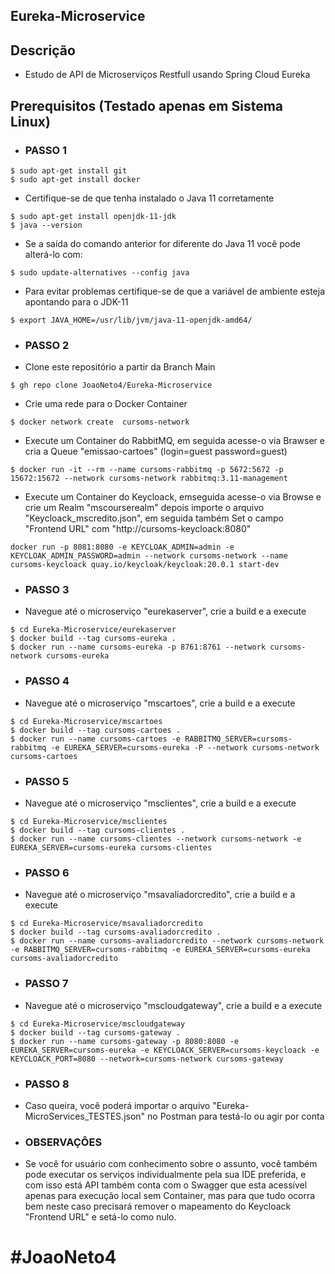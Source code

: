 ## Eureka-Microservice

## Descrição
- Estudo de API de Microserviços Restfull usando Spring Cloud Eureka


## Prerequisitos (Testado apenas em Sistema Linux)
- ### PASSO 1
```
$ sudo apt-get install git
$ sudo apt-get install docker
```
- Certifique-se de que tenha instalado o Java 11 corretamente
```
$ sudo apt-get install openjdk-11-jdk
$ java --version
```
- Se a saída do comando anterior for diferente do Java 11 você pode alterá-lo com:
```
$ sudo update-alternatives --config java
```
- Para evitar problemas certifique-se de que a variável de ambiente esteja apontando para o JDK-11
```
$ export JAVA_HOME=/usr/lib/jvm/java-11-openjdk-amd64/
```
- ### PASSO 2
- Clone este repositório a partir da Branch Main
```
$ gh repo clone JoaoNeto4/Eureka-Microservice
```
- Crie uma rede para o Docker Container
```
$ docker network create  cursoms-network
```
- Execute um Container do RabbitMQ, em seguida acesse-o via Brawser e cria a Queue "emissao-cartoes" (login=guest password=guest)
```
$ docker run -it --rm --name cursoms-rabbitmq -p 5672:5672 -p 15672:15672 --network cursoms-network rabbitmq:3.11-management
```
- Execute um Container do Keycloack, emseguida acesse-o via Browse e crie um Realm "mscourserealm" depois importe o  arquivo "Keycloack_mscredito.json", em seguida também Set o campo "Frontend URL" com "http://cursoms-keycloack:8080"
```
docker run -p 8081:8080 -e KEYCLOAK_ADMIN=admin -e KEYCLOAK_ADMIN_PASSWORD=admin --network cursoms-network --name cursoms-keycloack quay.io/keycloak/keycloak:20.0.1 start-dev
```
- ### PASSO 3
- Navegue até o microserviço "eurekaserver", crie a build e a execute
```
$ cd Eureka-Microservice/eurekaserver
$ docker build --tag cursoms-eureka .
$ docker run --name cursoms-eureka -p 8761:8761 --network cursoms-network cursoms-eureka
```
- ### PASSO 4
- Navegue até o microserviço "mscartoes", crie a build e a execute
```
$ cd Eureka-Microservice/mscartoes
$ docker build --tag cursoms-cartoes .
$ docker run --name cursoms-cartoes -e RABBITMQ_SERVER=cursoms-rabbitmq -e EUREKA_SERVER=cursoms-eureka -P --network cursoms-network cursoms-cartoes
```
- ### PASSO 5
- Navegue até o microserviço "msclientes", crie a build e a execute
```
$ cd Eureka-Microservice/msclientes
$ docker build --tag cursoms-clientes .
$ docker run --name cursoms-clientes --network cursoms-network -e EUREKA_SERVER=cursoms-eureka cursoms-clientes
```
- ### PASSO 6
- Navegue até o microserviço "msavaliadorcredito", crie a build e a execute
```
$ cd Eureka-Microservice/msavaliadorcredito
$ docker build --tag cursoms-avaliadorcredito .
$ docker run --name cursoms-avaliadorcredito --network cursoms-network -e RABBITMQ_SERVER=cursoms-rabbitmq -e EUREKA_SERVER=cursoms-eureka cursoms-avaliadorcredito
```
- ### PASSO 7
- Navegue até o microserviço "mscloudgateway", crie a build e a execute
```
$ cd Eureka-Microservice/mscloudgateway
$ docker build --tag cursoms-gateway .
$ docker run --name cursoms-gateway -p 8080:8080 -e EUREKA_SERVER=cursoms-eureka -e KEYCLOACK_SERVER=cursoms-keycloack -e KEYCLOACK_PORT=8080 --network=cursoms-network cursoms-gateway
```
- ### PASSO 8
- Caso queira, você poderá importar o arquivo "Eureka-MicroServices_TESTES.json" no Postman para testá-lo ou agir por conta
- ### OBSERVAÇÔES
- Se você for usuário com conhecimento sobre o assunto, você também pode executar os serviços individualmente pela sua IDE preferida, e com isso está API também conta com o Swagger que esta acessível apenas para execução local sem Container, mas para que tudo ocorra bem neste caso precisará remover o mapeamento do Keycloack "Frontend URL" e setá-lo como nulo.

# #JoaoNeto4
